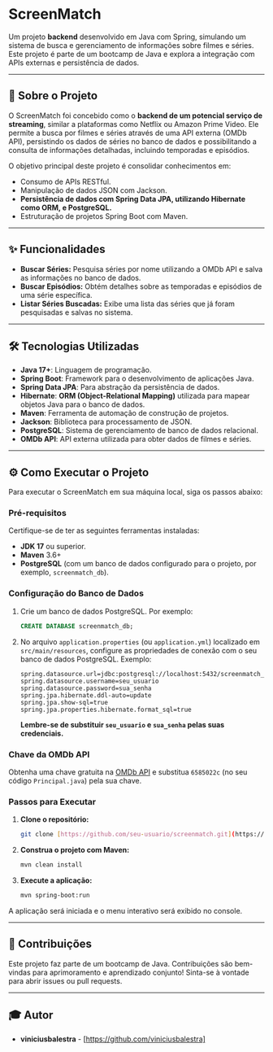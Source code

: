 # ScreenMatch

Um projeto **backend** desenvolvido em Java com Spring, simulando um sistema de busca e gerenciamento de informações sobre filmes e séries. Este projeto é parte de um bootcamp de Java e explora a integração com APIs externas e persistência de dados.

---

## 🚀 Sobre o Projeto

O ScreenMatch foi concebido como o **backend de um potencial serviço de streaming**, similar a plataformas como Netflix ou Amazon Prime Video. Ele permite a busca por filmes e séries através de uma API externa (OMDb API), persistindo os dados de séries no banco de dados e possibilitando a consulta de informações detalhadas, incluindo temporadas e episódios.

O objetivo principal deste projeto é consolidar conhecimentos em:

* Consumo de APIs RESTful.
* Manipulação de dados JSON com Jackson.
* **Persistência de dados com Spring Data JPA, utilizando Hibernate como ORM, e PostgreSQL.**
* Estruturação de projetos Spring Boot com Maven.

---

## ✨ Funcionalidades

* **Buscar Séries:** Pesquisa séries por nome utilizando a OMDb API e salva as informações no banco de dados.
* **Buscar Episódios:** Obtém detalhes sobre as temporadas e episódios de uma série específica.
* **Listar Séries Buscadas:** Exibe uma lista das séries que já foram pesquisadas e salvas no sistema.

---

## 🛠️ Tecnologias Utilizadas

* **Java 17+**: Linguagem de programação.
* **Spring Boot**: Framework para o desenvolvimento de aplicações Java.
* **Spring Data JPA**: Para abstração da persistência de dados.
* **Hibernate**: **ORM (Object-Relational Mapping)** utilizada para mapear objetos Java para o banco de dados.
* **Maven**: Ferramenta de automação de construção de projetos.
* **Jackson**: Biblioteca para processamento de JSON.
* **PostgreSQL**: Sistema de gerenciamento de banco de dados relacional.
* **OMDb API**: API externa utilizada para obter dados de filmes e séries.

---

## ⚙️ Como Executar o Projeto

Para executar o ScreenMatch em sua máquina local, siga os passos abaixo:

### Pré-requisitos

Certifique-se de ter as seguintes ferramentas instaladas:

* **JDK 17** ou superior.
* **Maven** 3.6+
* **PostgreSQL** (com um banco de dados configurado para o projeto, por exemplo, `screenmatch_db`).

### Configuração do Banco de Dados

1.  Crie um banco de dados PostgreSQL. Por exemplo:
    ```sql
    CREATE DATABASE screenmatch_db;
    ```
2.  No arquivo `application.properties` (ou `application.yml`) localizado em `src/main/resources`, configure as propriedades de conexão com o seu banco de dados PostgreSQL. Exemplo:

    ```properties
    spring.datasource.url=jdbc:postgresql://localhost:5432/screenmatch_db
    spring.datasource.username=seu_usuario
    spring.datasource.password=sua_senha
    spring.jpa.hibernate.ddl-auto=update
    spring.jpa.show-sql=true
    spring.jpa.properties.hibernate.format_sql=true
    ```
    **Lembre-se de substituir `seu_usuario` e `sua_senha` pelas suas credenciais.**

### Chave da OMDb API

Obtenha uma chave gratuita na [OMDb API](http://www.omdbapi.com/apikey.aspx) e substitua `6585022c` (no seu código `Principal.java`) pela sua chave.

### Passos para Executar

1.  **Clone o repositório:**
    ```bash
    git clone [https://github.com/seu-usuario/screenmatch.git](https://github.com/seu-usuario/screenmatch.git) # Substitua pelo link do seu repositório
    ```
2.  **Construa o projeto com Maven:**
    ```bash
    mvn clean install
    ```
3.  **Execute a aplicação:**
    ```bash
    mvn spring-boot:run
    ```

A aplicação será iniciada e o menu interativo será exibido no console.

---

## 🤝 Contribuições

Este projeto faz parte de um bootcamp de Java. Contribuições são bem-vindas para aprimoramento e aprendizado conjunto! Sinta-se à vontade para abrir issues ou pull requests.

---

## 🎓 Autor

* **viniciusbalestra** - [https://github.com/viniciusbalestra]
